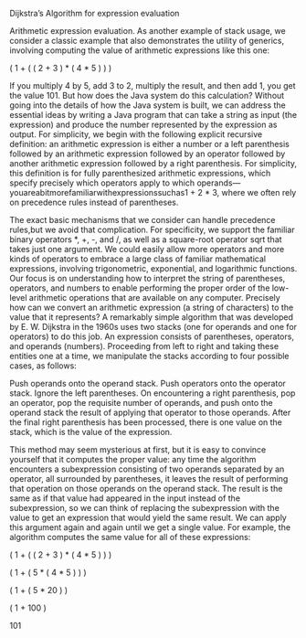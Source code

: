 Dijkstra’s Algorithm for expression evaluation
		 	 	 						
Arithmetic expression evaluation. As another example of stack usage, we consider a classic example that also demonstrates the utility of generics, involving computing the value of arithmetic expressions like this one:

( 1 + ( ( 2 + 3 ) * ( 4 * 5 ) ) )	

If you multiply 4 by 5, add 3 to 2, multiply the result, and then add 1, you get the value 101. But how does the Java system do this calculation? Without going into the details of how the Java system is built, we can address the essential ideas by writing a Java program that can take a string as input (the expression) and produce the number represented by the expression as output. For simplicity, we begin with the following explicit recursive definition: an arithmetic expression is either a number or a left parenthesis followed by an arithmetic expression followed by an operator followed by another arithmetic expression followed by a right parenthesis. For simplicity, this definition is for fully parenthesized arithmetic expressions, which specify precisely which operators apply to which operands—youareabitmorefamiliarwithexpressionssuchas1 + 2 * 3, where we often rely on precedence rules instead of parentheses. 

The exact basic mechanisms that we consider can handle precedence rules,but we avoid that complication. For specificity, we support the familiar binary operators *, +, -, and /, as well as a square-root operator sqrt that takes just one argument. We could easily allow more operators and more kinds of operators to embrace a large class of familiar mathematical expressions, involving trigonometric, exponential, and logarithmic functions. Our focus is on understanding how to interpret the string of parentheses, operators, and numbers to enable performing the proper order of the low-level arithmetic operations that are available on any computer. Precisely how can we convert an arithmetic expression (a string of characters) to the value that it represents? A remarkably simple algorithm that was developed by E. W. Dijkstra in the 1960s uses two stacks (one for operands and one for operators) to do this job. An expression consists of parentheses, operators, and operands (numbers). Proceeding from left to right and taking these entities one at a time, we manipulate the stacks according to four possible cases, as follows:

Push operands onto the operand stack.
Push operators onto the operator stack. 
Ignore the left parentheses.
On encountering a right parenthesis, pop an operator, pop the requisite number of operands, and push onto the operand stack the result of applying that operator to those operands.
After the final right parenthesis has been processed, there is one value on the stack, which is the value of the expression. 

This method may seem mysterious at first, but it is easy to convince yourself that it computes the proper value: any time the algorithm encounters a subexpression consisting of two operands separated by an operator, all surrounded by parentheses, it leaves the result of performing that operation on those operands on the operand stack. The result is the same as if that value had appeared in the input instead of the subexpression, so we can think of replacing the subexpression with the value to get an expression that would yield the same result. We can apply this argument again and again until we get a single value. For example, the algorithm computes the same value for all of these expressions:

( 1 + ( ( 2 + 3 ) * ( 4 * 5 ) ) )  

( 1 + ( 5 * ( 4 * 5 ) ) ) 

( 1 + ( 5 * 20 ) )

( 1 + 100 )	

101					
